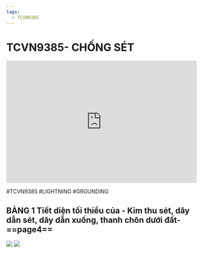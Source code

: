 ```yaml
---
tags:
  - TCVN9385
---
```


# TCVN9385- CHỐNG SÉT 
<div style="position:relative;padding-top:max(60%,324px);width:100%;height:0;"><iframe style="position:absolute;border:none;width:100%;height:100%;left:0;top:0;" src="https://online.fliphtml5.com/ntjwsz/znrg/"  seamless="seamless" scrolling="no" frameborder="0" allowtransparency="true" allowfullscreen="true" ></iframe></div>

#TCVN9385 #LIGHTNING #GROUNDING 
## BẢNG 1 Tiết diện tối thiểu của - Kim thu sét, dây dẫn sét, dây dẫn xuống, thanh chôn dưới đất- ==page4==

![](https://res.cloudinary.com/dcqf82eor/image/upload/f_auto/v1747800372/jezaahmk9krr2uyeihbs.png)
![](https://res.cloudinary.com/dcqf82eor/image/upload/f_auto/v1747800398/pksrv14j9f0vgjd10kyw.png)
